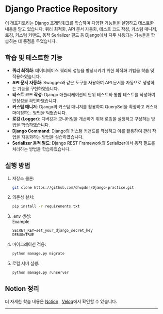 
# Django Practice Repository

이 레포지토리는 Django 프레임워크를 학습하며 다양한 기능들을 실험하고 테스트한 내용을 담고 있습니다. 쿼리 최적화, API 문서 자동화, 테스트 코드 작성, 커스텀 매니저, 로깅, 커스텀 커맨드, 동적 Serializer 필드 등 Django에서 자주 사용되는 기능들을 학습하는 데 중점을 두었습니다.

## 학습 및 테스트한 기능

- **쿼리 최적화**: 데이터베이스 쿼리의 성능을 향상시키기 위한 최적화 기법을 학습 및 적용하였습니다.
- **API 문서 자동화**: Swagger와 같은 도구를 사용하여 API 문서를 자동으로 생성하는 기능을 구현하였습니다.
- **테스트 코드 작성**: Django 애플리케이션의 단위 테스트와 통합 테스트를 작성하여 안정성을 확인하였습니다.
- **커스텀 매니저**: Django의 커스텀 매니저를 활용하여 QuerySet을 확장하고 커스터마이징하는 방법을 익혔습니다.
- **로깅 (Logger)**: 디버깅과 모니터링을 개선하기 위해 로깅을 설정하고 구성하는 방법을 학습하였습니다.
- **Django Command**: Django의 커스텀 커맨드를 작성하고 이를 활용하여 관리 작업을 자동화하는 방법을 실습하였습니다.
- **Serializer 동적 필드**: Django REST Framework의 Serializer에서 동적 필드를 처리하는 방법을 학습하였습니다.

## 실행 방법

1. 저장소 클론:
    ```bash
    git clone https://github.com/dhwpdnr/Django-practice.git
    ```

2. 의존성 설치:
    ```bash
    pip install -r requirements.txt
    ```
3. .env 생성:
   <br>
   Example
    ```
    SECRET_KEY=set_your_django_secret_key
    DEBUG=TRUE
    ```

4. 마이그레이션 적용:
    ```bash
    python manage.py migrate
    ```

5. 로컬 서버 실행:
    ```bash
    python manage.py runserver
    ```

## Notion 정리

더 자세한 학습 내용은 [Notion](https://www.notion.so/Django-213282c789934d66845283a988da1f5c) , [Velog](https://velog.io/@dhwpdnr)에서 확인할 수 있습니다.

---

